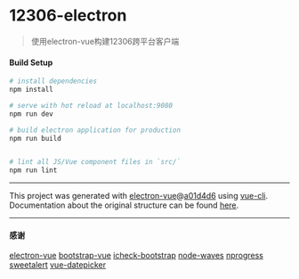 # 12306-electron

> 使用electron-vue构建12306跨平台客户端

#### Build Setup

``` bash
# install dependencies
npm install

# serve with hot reload at localhost:9080
npm run dev

# build electron application for production
npm run build


# lint all JS/Vue component files in `src/`
npm run lint

```

---

This project was generated with [electron-vue](https://github.com/SimulatedGREG/electron-vue)@[a01d4d6](https://github.com/SimulatedGREG/electron-vue/tree/a01d4d68edff32c432273320f7df716234f56146) using [vue-cli](https://github.com/vuejs/vue-cli). Documentation about the original structure can be found [here](https://simulatedgreg.gitbooks.io/electron-vue/content/index.html).

---

#### 感谢
[electron-vue](https://github.com/SimulatedGREG/electron-vue)
[bootstrap-vue](https://github.com/bootstrap-vue/bootstrap-vue)
[icheck-bootstrap](https://github.com/bantikyan/icheck-bootstrap)
[node-waves](https://github.com/fians/Waves)
[nprogress](https://github.com/rstacruz/nprogress)
[sweetalert](https://github.com/t4t5/sweetalert)
[vue-datepicker](https://github.com/hilongjw/vue-datepicker)
